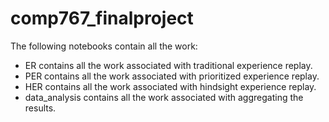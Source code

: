 # comp767_finalproject

The following notebooks contain all the work:

- ER contains all the work associated with traditional experience replay.
- PER contains all the work associated with prioritized experience replay.
- HER contains all the work associated with hindsight experience replay.
- data_analysis contains all the work associated with aggregating the results.
